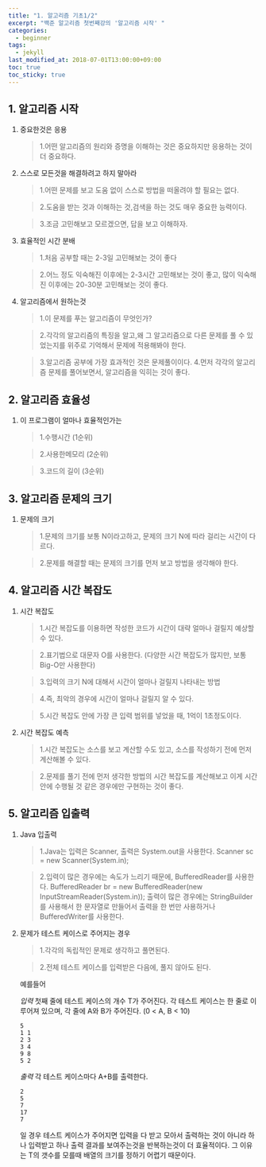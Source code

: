 ```yaml
---
title: "1. 알고리즘 기초1/2"
excerpt: "백준 알고리즘 첫번째강의 '알고리즘 시작' "
categories:
  - beginner
tags:
  - jekyll
last_modified_at: 2018-07-01T13:00:00+09:00
toc: true
toc_sticky: true
---
```


## 1. 알고리즘 시작

1. 중요한것은 응용
   > 1.어떤 알고리즘의 원리와 증명을 이해하는 것은 중요하지만 응용하는 것이 더 중요하다.
2. 스스로 모든것을 해결하려고 하지 말아라

   > 1.어떤 문제를 보고 도움 없이 스스로 방법을 떠올려야 할 필요는 없다.

   > 2.도움을 받는 것과 이해하는 것,검색을 하는 것도 매우 중요한 능력이다.

   > 3.조금 고민해보고 모르겠으면, 답을 보고 이해하자.

3. 효율적인 시간 분배

   > 1.처음 공부할 때는 2-3일 고민해보는 것이 좋다

   > 2.어느 정도 익숙해진 이후에는 2-3시간 고민해보는 것이 좋고, 많이 익숙해진 이후에는 20-30분 고민해보는 것이 좋다.

4. 알고리즘에서 원하는것

   > 1.이 문제를 푸는 알고리즘이 무엇인가?

   > 2.각각의 알고리즘의 특징을 알고,왜 그 알고리즘으로 다른 문제를 풀 수
   > 있었는지를 위주로 기억해서 문제에 적용해봐야 한다.

   > 3.알고리즘 공부에 가장 효과적인 것은 문제풀이이다. 4.먼저 각각의 알고리즘 문제를 풀어보면서, 알고리즘을 익히는 것이 좋다.

## 2. 알고리즘 효율성

1. 이 프로그램이 얼마나 효율적인가는

   > 1.수행시간 (1순위)

   > 2.사용한메모리 (2순위)

   > 3.코드의 길이 (3순위)

## 3. 알고리즘 문제의 크기

1. 문제의 크기

   > 1.문제의 크기를 보통 N이라고하고, 문제의 크기 N에 따라 걸리는 시간이 다르다.

   > 2.문제를 해결할 때는 문제의 크기를 먼저 보고 방법을 생각해야 한다.

## 4. 알고리즘 시간 복잡도

1. 시간 복잡도

   > 1.시간 복잡도를 이용하면 작성한 코드가 시간이 대략 얼마나 걸릴지 예상할 수 있다.

   > 2.표기법으로 대문자 O를 사용한다. (다양한 시간 복잡도가 많지만, 보통 Big-O만 사용한다)

   > 3.입력의 크기 N에 대해서 시간이 얼마나 걸릴지 나타내는 방법

   > 4.즉, 최악의 경우에 시간이 얼마나 걸릴지 알 수 있다.

   > 5.시간 복잡도 안에 가장 큰 입력 범위를 넣었을 때, 1억이 1초정도이다.

2. 시간 복잡도 예측

   > 1.시간 복잡도는 소스를 보고 계산할 수도 있고, 소스를 작성하기 전에 먼저 계산해볼 수 있다.

   > 2.문제를 풀기 전에 먼저 생각한 방법의 시간 복잡도를 계산해보고 이게 시간 안에 수행될 것 같은
   > 경우에만 구현하는 것이 좋다.

## 5. 알고리즘 입출력

1. Java 입출력

   > 1.Java는 입력은 Scanner, 출력은 System.out을 사용한다.
   > Scanner sc = new Scanner(System.in);

   > 2.입력이 많은 경우에는 속도가 느리기 때문에, BufferedReader를 사용한다.
   > BufferedReader br = new BufferedReader(new InputStreamReader(System.in));
   > 출력이 많은 경우에는 StringBuilder를 사용해서 한 문자열로 만들어서 출력을 한 번만 사용하거나
   > BufferedWriter를 사용한다.

2. 문제가 테스트 케이스로 주어지는 경우

   > 1.각각의 독립적인 문제로 생각하고 풀면된다.

   > 2.전체 테스트 케이스를 입력받은 다음에, 풀지 않아도 된다.

   예를들어

   _입력_
   첫째 줄에 테스트 케이스의 개수 T가 주어진다.
   각 테스트 케이스는 한 줄로 이루어져 있으며, 각 줄에 A와 B가 주어진다. (0 < A, B < 10)

   ```
   5
   1 1
   2 3
   3 4
   9 8
   5 2
   ```

   _출력_
   각 테스트 케이스마다 A+B를 출력한다.

   ```
   2
   5
   7
   17
   7
   ```

   일 경우 테스트 케이스가 주어지면 입력을 다 받고 모아서 출력하는 것이 아니라
   하나 입력받고 하나 출력 결과를 보여주는것을 반복하는것이 더 효율적이다.
   그 이유는 T의 갯수를 모를때 배열의 크기를 정하기 어렵기 때문이다.
